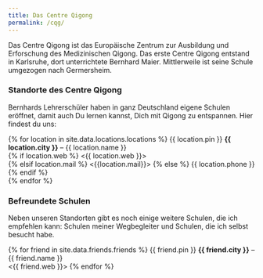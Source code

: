 ```yaml
---
title: Das Centre Qigong
permalink: /cqg/
---
```


Das Centre Qigong ist das Europäische Zentrum zur Ausbildung und Erforschung des Medizinischen Qigong. Das erste Centre Qigong entstand in Karlsruhe, dort unterrichtete Bernhard Maier. Mittlerweile ist seine Schule umgezogen nach Germersheim.

### Standorte des Centre Qigong
Bernhards Lehrerschüler haben in ganz Deutschland eigene Schulen eröffnet, damit auch Du lernen kannst, Dich mit Qigong zu entspannen.
Hier findest du uns:

{% for location in site.data.locations.locations %}
  {{ location.pin }} **{{ location.city }}** – {{ location.name }}  
  {% if location.web %} <{{ location.web }}>  
  {% elsif location.mail %} <{{location.mail}}>
  {% else %} {{ location.phone }}
  {% endif %}  
{% endfor %}


### Befreundete Schulen
Neben unseren Standorten gibt es noch einige weitere Schulen, die ich empfehlen kann: Schulen meiner Wegbegleiter und Schulen, die ich selbst besucht habe.

{% for friend in site.data.friends.friends %}
{{ friend.pin }} **{{ friend.city }}** – {{ friend.name }}  
<{{ friend.web }}>
{% endfor %}
